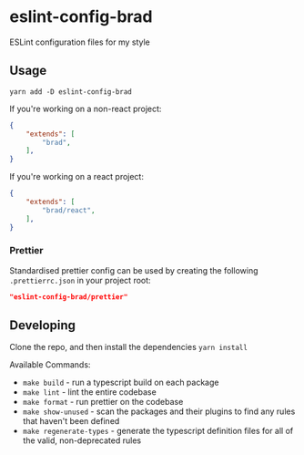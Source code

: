 # eslint-config-brad

ESLint configuration files for my style

## Usage

`yarn add -D eslint-config-brad`

If you're working on a non-react project:

```JSON
{
    "extends": [
        "brad",
    ],
}
```

If you're working on a react project:

```JSON
{
    "extends": [
        "brad/react",
    ],
}
```

### Prettier

Standardised prettier config can be used by creating the following `.prettierrc.json` in your project root:

```json
"eslint-config-brad/prettier"
```

## Developing

Clone the repo, and then install the dependencies `yarn install`

Available Commands:

- `make build` - run a typescript build on each package
- `make lint` - lint the entire codebase
- `make format` - run prettier on the codebase
- `make show-unused` - scan the packages and their plugins to find any rules that haven't been defined
- `make regenerate-types` - generate the typescript definition files for all of the valid, non-deprecated rules
